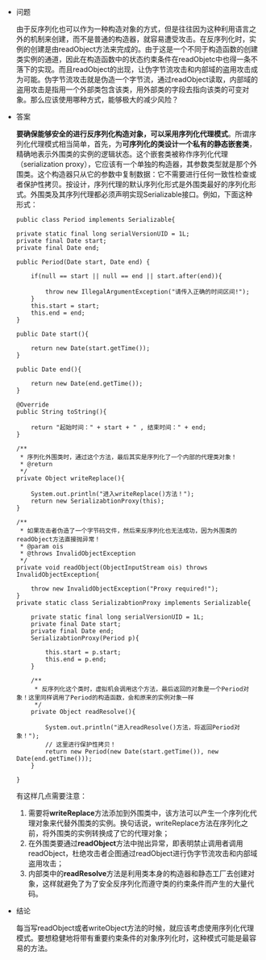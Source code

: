 - 问题

  由于反序列化也可以作为一种构造对象的方式，但是往往因为这种利用语言之外的机制来创建，而不是普通的构造器，就容易遭受攻击。在反序列化时，实例的创建是由readObject方法来完成的。由于这是一个不同于构造函数的创建类实例的通道，因此在构造函数中的状态约束条件在readObjetc中也得一条不落下的实现。而且readObject的出现，让伪字节流攻击和内部域的盗用攻击成为可能。伪字节流攻击就是伪造一个字节流，通过readObject读取，内部域的盗用攻击是指用一个外部类包含该类，用外部类的字段去指向该类的可变对象。那么应该使用哪种方式，能够极大的减少风险？

- 答案

  **要确保能够安全的进行反序列化构造对象，可以采用序列化代理模式**。所谓序列化代理模式相当简单，首先，为**可序列化的类设计一个私有的静态嵌套类**，精确地表示外围类的实例的逻辑状态。这个嵌套类被称作序列化代理（serialization proxy），它应该有一个单独的构造器，其参数类型就是那个外围类。这个构造器只从它的参数中复制数据：它不需要进行任何一致性检查或者保护性拷贝。按设计，序列代理的默认序列化形式是外围类最好的序列化形式。外围类及其序列代理都必须声明实现Serializable接口。例如，下面这种形式：

  ```
  public class Period implements Serializable{  
  
  private static final long serialVersionUID = 1L;  
  private final Date start;  
  private final Date end;  
  
  public Period(Date start, Date end) {  
  
      if(null == start || null == end || start.after(end)){  
  
          throw new IllegalArgumentException("请传入正确的时间区间!");  
      }  
      this.start = start;  
      this.end = end;  
  }  
  
  public Date start(){  
  
      return new Date(start.getTime());  
  }  
  
  public Date end(){  
  
      return new Date(end.getTime());  
  }  
  
  @Override  
  public String toString(){  
  
      return "起始时间：" + start + " , 结束时间：" + end;  
  }  
  
  /** 
   * 序列化外围类时，通过这个方法，最后其实是序列化了一个内部的代理类对象！ 
   * @return 
   */  
  private Object writeReplace(){  
  
      System.out.println("进入writeReplace()方法！");  
      return new SerializabtionProxy(this);  
  }  
  
  /** 
   * 如果攻击者伪造了一个字节码文件，然后来反序列化也无法成功，因为外围类的readObject方法直接抛异常！ 
   * @param ois 
   * @throws InvalidObjectException 
   */  
  private void readObject(ObjectInputStream ois) throws InvalidObjectException{  
  
      throw new InvalidObjectException("Proxy required!");  
  }  
  private static class SerializabtionProxy implements Serializable{  
  
      private static final long serialVersionUID = 1L;  
      private final Date start;  
      private final Date end;  
      SerializabtionProxy(Period p){  
  
          this.start = p.start;  
          this.end = p.end;  
      }  
  
      /** 
       * 反序列化这个类时，虚拟机会调用这个方法，最后返回的对象是一个Period对象！这里同样调用了Period的构造函数，会和原来的实例对象一样 
       */  
      private Object readResolve(){  
  
          System.out.println("进入readResolve()方法，将返回Period对象！");  
          // 这里进行保护性拷贝！  
          return new Period(new Date(start.getTime()), new Date(end.getTime()));  
      }  
  
  } 
  
  ```

  有这样几点需要注意：

  1. 需要将**writeReplace**方法添加到外围类中，该方法可以产生一个序列化代理对象来代替外围类的实例。换句话说，writeReplace方法在序列化之前，将外围类的实例转换成了它的代理对象；
  2. 在外围类要通过**readObject**方法中抛出异常，即表明禁止调用者调用readObject，杜绝攻击者企图通过readObject进行伪字节流攻击和内部域盗用攻击；
  3. 内部类中的**readResolve**方法是利用类本身的构造器和静态工厂去创建对象，这样就避免了为了安全反序列化而遵守类的约束条件而产生的大量代码。

- 结论

  每当写readObject或者writeObject方法的时候，就应该考虑使用序列化代理模式。要想稳健地将带有重要约束条件的对象序列化时，这种模式可能是最容易的方法。
